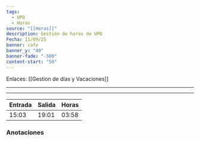 ```yaml
---
tags:
  - UPO
  - Horas
source: "[[Horas]]"
description: Gestión de horas de UPO
Fecha: 11/09/25
banner: cafe
banner_y: "40"
banner-fade: "-500"
content-start: "50"
---
```

Enlaces:   [[Gestion de días y Vacaciones]]


---
----




| Entrada | Salida | Horas |
| ------- | ------ | ----- |
| 15:03   | 19:01  | 03:58 |




### Anotaciones

